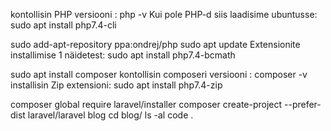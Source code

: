 

kontollisin PHP versiooni : php -v
Kui pole PHP-d siis laadisime ubuntusse: sudo apt install php7.4-cli

sudo add-apt-repository ppa:ondrej/php
sudo apt update
Extensionite installimise 1 näidetest: sudo apt install php7.4-bcmath

sudo apt install composer
kontollisin composeri versiooni : composer -v
installisin Zip extensioni: sudo apt install php7.4-zip

composer global require laravel/installer
composer create-project --prefer-dist laravel/laravel blog
cd blog/
ls -al
code .